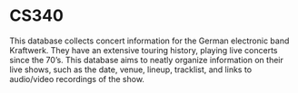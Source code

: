 # CS340

This database collects concert information for the German electronic band Kraftwerk. They have an extensive touring history, playing live concerts since the 70’s. This database aims to neatly organize information on their live shows, such as the date, venue, lineup, tracklist, and links to audio/video recordings of the show. 
